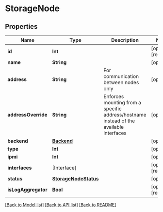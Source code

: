# StorageNode

## Properties

Name | Type | Description | Notes
------------ | ------------- | ------------- | -------------
**id** | **Int** |  | [optional] [readonly] 
**name** | **String** |  | [optional] 
**address** | **String** | For communication between nodes only | [optional] 
**addressOverride** | **String** | Enforces mounting from a specific address/hostname instead of the available interfaces | [optional] 
**backend** | [**Backend**](Backend.md) |  | [optional] 
**type** | **Int** |  | [optional] 
**ipmi** | **Int** |  | [optional] 
**interfaces** | [Interface] |  | [optional] [readonly] 
**status** | [**StorageNodeStatus**](StorageNodeStatus.md) |  | [optional] 
**isLogAggregator** | **Bool** |  | [optional] [readonly] 

[[Back to Model list]](../README.md#documentation-for-models) [[Back to API list]](../README.md#documentation-for-api-endpoints) [[Back to README]](../README.md)


